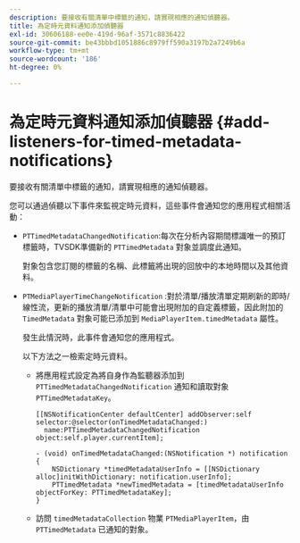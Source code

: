 ```yaml
---
description: 要接收有關清單中標籤的通知，請實現相應的通知偵聽器。
title: 為定時元資料通知添加偵聽器
exl-id: 30606188-ee0e-419d-96af-3571c8836422
source-git-commit: be43bbbd1051886c8979ff590a3197b2a7249b6a
workflow-type: tm+mt
source-wordcount: '186'
ht-degree: 0%

---
```


# 為定時元資料通知添加偵聽器 {#add-listeners-for-timed-metadata-notifications}

要接收有關清單中標籤的通知，請實現相應的通知偵聽器。

您可以通過偵聽以下事件來監視定時元資料，這些事件會通知您的應用程式相關活動：

* `PTTimedMetadataChangedNotification`:每次在分析內容期間標識唯一的預訂標籤時，TVSDK準備新的 `PTTimedMetadata` 對象並調度此通知。

   對象包含您訂閱的標籤的名稱、此標籤將出現的回放中的本地時間以及其他資料。

* `PTMediaPlayerTimeChangeNotification` :對於清單/播放清單定期刷新的即時/線性流，更新的播放清單/清單中可能會出現附加的自定義標籤，因此附加的 `TimedMetadata` 對象可能已添加到 `MediaPlayerItem.timedMetadata` 屬性。

   發生此情況時，此事件會通知您的應用程式。

   以下方法之一檢索定時元資料。

   * 將應用程式設定為將自身作為監聽器添加到 `PTTimedMetadataChangedNotification` 通知和讀取對象 `PTTimedMetadataKey`。

      ```
      [[NSNotificationCenter defaultCenter] addObserver:self selector:@selector(onTimedMetadataChanged:)  
        name:PTTimedMetadataChangedNotification object:self.player.currentItem]; 
      
      - (void) onTimedMetadataChanged:(NSNotification *) notification { 
          NSDictionary *timedMetadataUserInfo = [[NSDictionary alloc]initWithDictionary: notification.userInfo]; 
          PTTimedMetadata *newTimedMetadata = [timedMetadataUserInfo objectForKey: PTTimedMetadataKey]; 
      }
      ```

   * 訪問 `timedMetadataCollection` 物業 `PTMediaPlayerItem`，由 `PTTimedMetadata` 已通知的對象。
